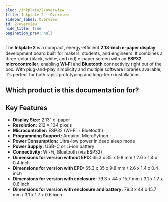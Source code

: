 ```yaml
---  
slug: /inkplate/2/overview  
title: Inkplate 2 - Overview  
sidebar_label: Overview  
id: 2-overview  
hide_title: True  
pagination_prev: null  
---
```


<SectionTitle title="Overview" backgroundImage="/img/arduino_bg.jpg" />

The **Inkplate 2** is a compact, energy-efficient **2.13-inch e-paper display** development board built for makers, students, and engineers. It combines a three-color (black, white, and red) e-paper screen with an **ESP32 microcontroller**, enabling **Wi-Fi** and **Bluetooth** connectivity right out of the box. With plug-and-play simplicity and multiple software libraries available, it's perfect for both rapid prototyping and long-term installations.

<CenteredImage src="/img/inkplate_2/333166.png" alt="Inkplate 2" caption="Inkplate 2 e-paper display board"/>

## Which product is this documentation for?

<QuickLink 
  title="Inkplate 2" 
  description="333166"
  url="https://soldered.com/product/inkplate-2/"
  image="/img/inkplate_2/333166.png" 
/>

<QuickLink 
  title="Inkplate 2 without e-paper Display" 
  description="333227"
  url="https://soldered.com/product/inkplate-2/"
  image="/img/inkplate_2/withoutboard.png" 
/>

<QuickLink 
  title="Inkplate 2 with e-paper & enclosure" 
  description="333167"
  url="https://soldered.com/product/inkplate-2/"
  image="/img/inkplate_2/enclosure.png" 
/>

<QuickLink 
  title="Inkplate 2 with e-paper, Enclosure & Battery" 
  description="333228"
  url="https://soldered.com/product/inkplate-2/"
  image="/img/inkplate_2/ennbat.png" 
/>

## Key Features

- **Display Size:** 2.13" e-paper
- **Resolution:** 212 × 104 pixels
- **Microcontroller:** ESP32 (Wi-Fi + Bluetooth)
- **Programming Support:** Arduino, MicroPython
- **Power Consumption:** Ultra-low power in deep sleep mode
- **Power Supply:** USB-C or Li-ion battery
- **Connectivity:** Wi-Fi, Bluetooth (via ESP32)
- **Dimensions for version without EPD:** 65.3 x 35 x 9.8 mm / 2.6 x 1.4 x 0.4 inch
- **Dimensions for version with EPD:** 65.3 x 35 x 9.8 mm / 2.6 x 1.4 x 0.4 inch
- **Dimensions for version with enclosure:** 79.3 x 44 x 15.7 mm / 3.1 x 1.7 x 0.6 inch
- **Dimensions for version with enclosure and battery:** 79.3 x 44 x 15.7 mm / 3.1 x 1.7 x 0.6 inch